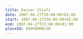 ```yaml
---
title: Kaiser Chiefs
date: 2007-04-27T20:00:00+01:00
start: 2007-04-27T20:00:00+01:00
end: 2007-04-27T23:00:00+01:00
placeId: 849VQHMQ+3R
---
```

